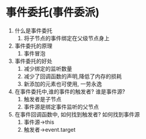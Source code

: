 # 事件委托(事件委派)

1. 什么是事件委托
   1. 将子节点的事件绑定在父级节点身上
2. 事件委托的原理
   1. 事件冒泡
3. 事件委托的好处
   1. 减少绑定的监听数量
   2. 减少了回调函数的声明,降低了内存的损耗
   3. 新添加的元素也可使用, 一劳永逸
4. 在事件委托中,谁的事件的触发者? 谁是事件源?
   1. 触发者是子节点
   2. 事件源是绑定事件监听的父节点
5. 在事件回调函数中, 如何找到触发者? 如何找到事件源
   1. 事件源->this
   2. 触发者->event.target
